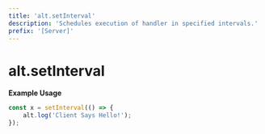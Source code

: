```yaml
---
title: 'alt.setInterval'
description: 'Schedules execution of handler in specified intervals.'
prefix: '[Server]'
---
```


# alt.setInterval

**Example Usage**

```js
const x = setInterval(() => {
    alt.log('Client Says Hello!');
});
```
